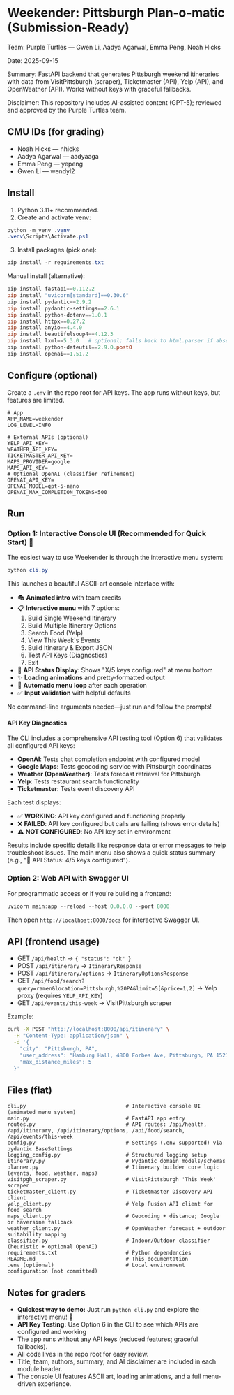 # Weekender: Pittsburgh Plan‑o‑matic (Submission-Ready)

Team: Purple Turtles — Gwen Li, Aadya Agarwal, Emma Peng, Noah Hicks

Date: 2025-09-15

Summary: FastAPI backend that generates Pittsburgh weekend itineraries with data from VisitPittsburgh (scraper), Ticketmaster (API), Yelp (API), and OpenWeather (API). Works without keys with graceful fallbacks.

Disclaimer: This repository includes AI-assisted content (GPT-5); reviewed and approved by the Purple Turtles team.

## CMU IDs (for grading)

- Noah Hicks — nhicks 
- Aadya Agarwal — aadyaaga
- Emma Peng — yepeng
- Gwen Li — wendyl2

## Install

1) Python 3.11+ recommended.
2) Create and activate venv:
```powershell
python -m venv .venv
.venv\Scripts\Activate.ps1
```
3) Install packages (pick one):
```powershell
pip install -r requirements.txt
```

Manual install (alternative):
```powershell
pip install fastapi==0.112.2
pip install "uvicorn[standard]==0.30.6"
pip install pydantic==2.9.2
pip install pydantic-settings==2.6.1
pip install python-dotenv==1.0.1
pip install httpx==0.27.2
pip install anyio==4.4.0
pip install beautifulsoup4==4.12.3
pip install lxml==5.3.0   # optional; falls back to html.parser if absent
pip install python-dateutil==2.9.0.post0
pip install openai==1.51.2
```

## Configure (optional)

Create a `.env` in the repo root for API keys. The app runs without keys, but features are limited.
```env
# App
APP_NAME=weekender
LOG_LEVEL=INFO

# External APIs (optional)
YELP_API_KEY=
WEATHER_API_KEY=
TICKETMASTER_API_KEY=
MAPS_PROVIDER=google
MAPS_API_KEY=
# Optional OpenAI (classifier refinement)
OPENAI_API_KEY=
OPENAI_MODEL=gpt-5-nano
OPENAI_MAX_COMPLETION_TOKENS=500
```

## Run

### Option 1: Interactive Console UI (Recommended for Quick Start) 🎨

The easiest way to use Weekender is through the interactive menu system:

```powershell
python cli.py
```

This launches a beautiful ASCII-art console interface with:
- 🎭 **Animated intro** with team credits
- 📋 **Interactive menu** with 7 options:
  1. Build Single Weekend Itinerary
  2. Build Multiple Itinerary Options
  3. Search Food (Yelp)
  4. View This Week's Events
  5. Build Itinerary & Export JSON
  6. Test API Keys (Diagnostics)
  7. Exit
- 🔑 **API Status Display**: Shows "X/5 keys configured" at menu bottom
- ✨ **Loading animations** and pretty-formatted output
- 🔄 **Automatic menu loop** after each operation
- ✅ **Input validation** with helpful defaults

No command-line arguments needed—just run and follow the prompts!

#### API Key Diagnostics

The CLI includes a comprehensive API testing tool (Option 6) that validates all configured API keys:

- **OpenAI**: Tests chat completion endpoint with configured model
- **Google Maps**: Tests geocoding service with Pittsburgh coordinates  
- **Weather (OpenWeather)**: Tests forecast retrieval for Pittsburgh
- **Yelp**: Tests restaurant search functionality
- **Ticketmaster**: Tests event discovery API

Each test displays:
- ✅ **WORKING**: API key configured and functioning properly
- ❌ **FAILED**: API key configured but calls are failing (shows error details)
- ⚠️ **NOT CONFIGURED**: No API key set in environment

Results include specific details like response data or error messages to help troubleshoot issues. The main menu also shows a quick status summary (e.g., "🔑 API Status: 4/5 keys configured").

### Option 2: Web API with Swagger UI

For programmatic access or if you're building a frontend:

```powershell
uvicorn main:app --reload --host 0.0.0.0 --port 8000
```

Then open `http://localhost:8000/docs` for interactive Swagger UI.

## API (frontend usage)

- GET `/api/health` → `{ "status": "ok" }`
- POST `/api/itinerary` → `ItineraryResponse`
- POST `/api/itinerary/options` → `ItineraryOptionsResponse`
- GET `/api/food/search?query=ramen&location=Pittsburgh,%20PA&limit=5[&price=1,2]` → Yelp proxy (requires `YELP_API_KEY`)
- GET `/api/events/this-week` → VisitPittsburgh scraper

Example:
```bash
curl -X POST "http://localhost:8000/api/itinerary" \
  -H "Content-Type: application/json" \
  -d '{
    "city": "Pittsburgh, PA",
    "user_address": "Hamburg Hall, 4800 Forbes Ave, Pittsburgh, PA 15213",
    "max_distance_miles": 5
  }'
```

## Files (flat)

```
cli.py                                # Interactive console UI (animated menu system)
main.py                               # FastAPI app entry
routes.py                             # API routes: /api/health, /api/itinerary, /api/itinerary/options, /api/food/search, /api/events/this-week
config.py                             # Settings (.env supported) via pydantic BaseSettings
logging_config.py                     # Structured logging setup
itinerary.py                          # Pydantic domain models/schemas
planner.py                            # Itinerary builder core logic (events, food, weather, maps)
visitpgh_scraper.py                   # VisitPittsburgh 'This Week' scraper
ticketmaster_client.py                # Ticketmaster Discovery API client
yelp_client.py                        # Yelp Fusion API client for food search
maps_client.py                        # Geocoding + distance; Google or haversine fallback
weather_client.py                     # OpenWeather forecast + outdoor suitability mapping
classifier.py                         # Indoor/Outdoor classifier (heuristic + optional OpenAI)
requirements.txt                      # Python dependencies
README.md                             # This documentation                         
.env (optional)                       # Local environment configuration (not committed)
```

## Notes for graders

- **Quickest way to demo:** Just run `python cli.py` and explore the interactive menu! 🎨
- **API Key Testing:** Use Option 6 in the CLI to see which APIs are configured and working
- The app runs without any API keys (reduced features; graceful fallbacks).
- All code lives in the repo root for easy review.
- Title, team, authors, summary, and AI disclaimer are included in each module header.
- The console UI features ASCII art, loading animations, and a full menu-driven experience.



